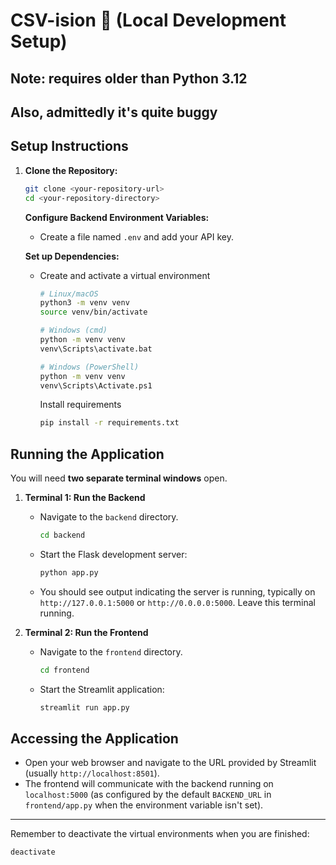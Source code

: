 # CSV-ision 🧿 (Local Development Setup)

## Note: requires older than Python 3.12
## Also, admittedly it's quite buggy

## Setup Instructions

1.  **Clone the Repository:**
    ```bash
    git clone <your-repository-url>
    cd <your-repository-directory>
    ```

    **Configure Backend Environment Variables:**
    *   Create a file named `.env` and add your API key.


    **Set up Dependencies:**
    *   Create and activate a virtual environment 
        ```bash
        # Linux/macOS
        python3 -m venv venv
        source venv/bin/activate

        # Windows (cmd)
        python -m venv venv
        venv\Scripts\activate.bat

        # Windows (PowerShell)
        python -m venv venv
        venv\Scripts\Activate.ps1
        ```

        Install requirements
        ```bash
        pip install -r requirements.txt
        ```

## Running the Application

You will need **two separate terminal windows** open.

1.  **Terminal 1: Run the Backend**
    *   Navigate to the `backend` directory.
        ```bash
        cd backend
        ```
    *   Start the Flask development server:
        ```bash
        python app.py
        ```
    *   You should see output indicating the server is running, typically on `http://127.0.0.1:5000` or `http://0.0.0.0:5000`. Leave this terminal running.

2.  **Terminal 2: Run the Frontend**
    *   Navigate to the `frontend` directory.
        ```bash
        cd frontend
        ```
    *   Start the Streamlit application:
        ```bash
        streamlit run app.py
        ```

## Accessing the Application

*   Open your web browser and navigate to the URL provided by Streamlit (usually `http://localhost:8501`).
*   The frontend will communicate with the backend running on `localhost:5000` (as configured by the default `BACKEND_URL` in `frontend/app.py` when the environment variable isn't set).

---

Remember to deactivate the virtual environments when you are finished:

```bash
deactivate
